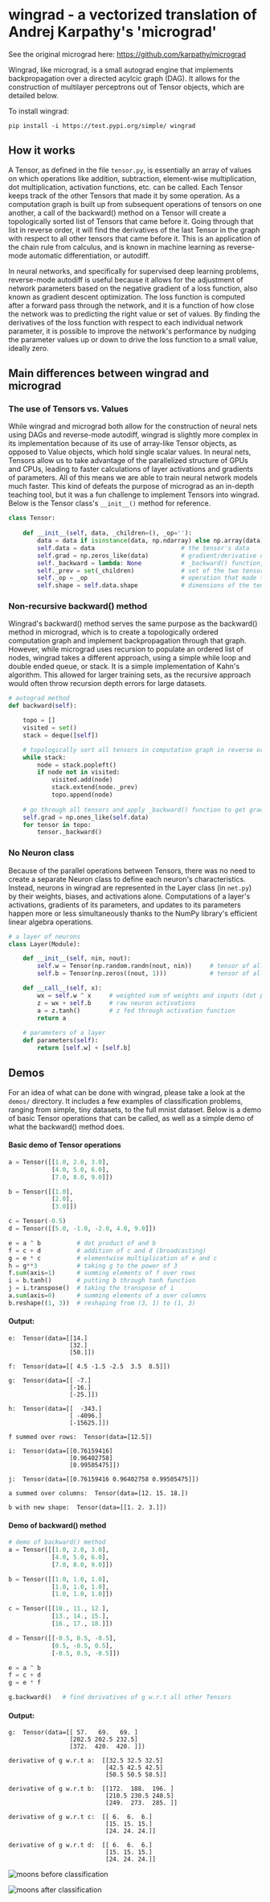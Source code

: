 # wingrad - a vectorized translation of Andrej Karpathy's 'micrograd'

See the original micrograd here: https://github.com/karpathy/micrograd

Wingrad, like micrograd, is a small autograd engine that implements backpropagation over a directed acylcic graph (DAG). It allows for the construction of multilayer perceptrons out of Tensor objects, which are detailed below.

To install wingrad:

```
pip install -i https://test.pypi.org/simple/ wingrad
```

## How it works

A Tensor, as defined in the file `tensor.py`, is essentially an array of values on which operations like addition, subtraction, element-wise multiplication, dot multiplication, activation functions, etc. can be called. Each Tensor keeps track of the other Tensors that made it by some operation. As a computation graph is built up from subsequent operations of tensors on one another, a call of the backward() method on a Tensor will create a topologically sorted list of Tensors that came before it. Going through that list in reverse order, it will find the derivatives of the last Tensor in the graph with respect to all other tensors that came before it. This is an application of the chain rule from calculus, and is known in machine learning as reverse-mode automatic differentiation, or autodiff.

In neural networks, and specifically for supervised deep learning problems, reverse-mode autodiff is useful because it allows for the adjustment of network parameters based on the negative gradient of a loss function, also known as gradient descent optimization. The loss function is computed after a forward pass through the network, and it is a function of how close the network was to predicting the right value or set of values. By finding the derivatives of the loss function with respect to each individual network parameter, it is possible to improve the network's performance by nudging the parameter values up or down to drive the loss function to a small value, ideally zero. 

## Main differences between wingrad and micrograd

### The use of Tensors vs. Values
While wingrad and micrograd both allow for the construction of neural nets using DAGs and reverse-mode autodiff, wingrad is slightly more complex in its implementation because of its use of array-like Tensor objects, as opposed to Value objects, which hold single scalar values. In neural nets, Tensors allow us to take advantage of the parallelized structure of GPUs and CPUs, leading to faster calculations of layer activations and gradients of parameters. All of this means we are able to train neural network models much faster. This kind of defeats the purpose of micrograd as an in-depth teaching tool, but it was a fun challenge to implement Tensors into wingrad. Below is the Tensor class's `__init__()` method for reference.

```python
class Tensor:
    
    def __init__(self, data, _children=(), _op=''):
        data = data if isinstance(data, np.ndarray) else np.array(data)
        self.data = data                        # the tensor's data
        self.grad = np.zeros_like(data)         # gradient/derivative of the tensor w.r.t. whatever tensor _backward() was called on
        self._backward = lambda: None           # _backward() function, depends on what operation made the tensor
        self._prev = set(_children)             # set of the two tensors that made the tensor by some operation
        self._op = _op                          # operation that made the tensor from its child tensors
        self.shape = self.data.shape            # dimensions of the tensor's data
```

### Non-recursive backward() method
Wingrad's backward() method serves the same purpose as the backward() method in micrograd, which is to create a topologically ordered computation graph and implement backpropagation through that graph. However, while micrograd uses recursion to populate an ordered list of nodes, wingrad takes a different approach, using a simple while loop and double ended queue, or stack. It is a simple implementation of Kahn's algorithm. This allowed for larger training sets, as the recursive approach would often throw recursion depth errors for large datasets. 

```python
# autograd method
def backward(self):

    topo = []
    visited = set()
    stack = deque([self])

    # topologically sort all tensors in computation graph in reverse order
    while stack:
        node = stack.popleft()
        if node not in visited:
            visited.add(node)
            stack.extend(node._prev)
            topo.append(node)
        
    # go through all tensors and apply _backward() function to get gradients
    self.grad = np.ones_like(self.data)
    for tensor in topo:
        tensor._backward()
```

### No Neuron class
Because of the parallel operations between Tensors, there was no need to create a separate Neuron class to define each neuron's characteristics. Instead, neurons in wingrad are represented in the Layer class (in `net.py`) by their weights, biases, and activations alone. Computations of a layer's activations, gradients of its parameters, and updates to its parameters happen more or less simultaneously thanks to the NumPy library's efficient linear algebra operations.

```python
# a layer of neurons
class Layer(Module):

    def __init__(self, nin, nout):
        self.w = Tensor(np.random.randn(nout, nin))     # tensor of all weights in a layer
        self.b = Tensor(np.zeros((nout, 1)))            # tensor of all biases in a layer

    def __call__(self, x):
        wx = self.w ^ x     # weighted sum of weights and inputs (dot product)
        z = wx + self.b     # raw neuron activations
        a = z.tanh()        # z fed through activation function
        return a
    
    # parameters of a layer
    def parameters(self):
        return [self.w] + [self.b]
```

## Demos

For an idea of what can be done with wingrad, please take a look at the `demos/` directory. It includes a few examples of classification problems, ranging from simple, tiny datasets, to the full mnist dataset. Below is a demo of basic Tensor operations that can be called, as well as a simple demo of what the backward() method does.

#### Basic demo of Tensor operations
```python
a = Tensor([[1.0, 2.0, 3.0],
            [4.0, 5.0, 6.0],
            [7.0, 8.0, 9.0]])

b = Tensor([[1.0],
            [2.0],
            [3.0]])

c = Tensor(-0.5)
d = Tensor([[5.0, -1.0, -2.0, 4.0, 9.0]])

e = a ^ b          # dot product of and b
f = c + d          # addition of c and d (broadcasting)
g = e * c          # elementwise multiplication of e and c
h = g**3           # taking g to the power of 3
f.sum(axis=1)      # summing elements of f over rows
i = b.tanh()       # putting b through tanh function
j = i.transpose()  # taking the transpose of i 
a.sum(axis=0)      # summing elements of a over columns
b.reshape((1, 3))  # reshaping from (3, 1) to (1, 3)

```
#### Output:
```
e:  Tensor(data=[[14.]
                 [32.]
                 [50.]])

f:  Tensor(data=[[ 4.5 -1.5 -2.5  3.5  8.5]])

g:  Tensor(data=[[ -7.]
                 [-16.]
                 [-25.]])

h:  Tensor(data=[[  -343.]
                 [ -4096.]
                 [-15625.]])

f summed over rows:  Tensor(data=[12.5])

i:  Tensor(data=[[0.76159416]
                 [0.96402758]
                 [0.99505475]])

j:  Tensor(data=[[0.76159416 0.96402758 0.99505475]])

a summed over columns:  Tensor(data=[12. 15. 18.])

b with new shape:  Tensor(data=[[1. 2. 3.]])
```

#### Demo of backward() method
```python
# demo of backward() method
a = Tensor([[1.0, 2.0, 3.0],
            [4.0, 5.0, 6.0],
            [7.0, 8.0, 9.0]])

b = Tensor([[1.0, 1.0, 1.0],
            [1.0, 1.0, 1.0],
            [1.0, 1.0, 1.0]])

c = Tensor([[10., 11., 12.],
            [13., 14., 15.], 
            [16., 17., 18.]])

d = Tensor([[-0.5, 0.5, -0.5],
            [0.5, -0.5, 0.5],
            [-0.5, 0.5, -0.5]])

e = a ^ b
f = c + d
g = e * f

g.backward()   # find derivatives of g w.r.t all other Tensors 
```

#### Output:
```
g:  Tensor(data=[[ 57.   69.   69. ]
                 [202.5 202.5 232.5]
                 [372.  420.  420. ]])

derivative of g w.r.t a:  [[32.5 32.5 32.5]
                           [42.5 42.5 42.5]
                           [50.5 50.5 50.5]]

derivative of g w.r.t b:  [[172.  188.  196. ]
                           [210.5 230.5 240.5]
                           [249.  273.  285. ]]

derivative of g w.r.t c:  [[ 6.  6.  6.]
                           [15. 15. 15.]
                           [24. 24. 24.]]

derivative of g w.r.t d:  [[ 6.  6.  6.]
                           [15. 15. 15.]
                           [24. 24. 24.]]
```

![moons before classification](moons_raw.png)

![moons after classification](moons_classified.png)
